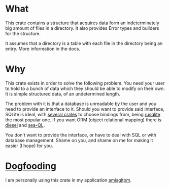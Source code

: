 # What

This crate contains a structure that acquires data form an indeterminately big
amount of files in a directory. It also provides Error types and builders for
the structure.

It assumes that a directory is a table with each file in the directory being an
entry. More information in the docs.

# Why

This crate exists in order to solve the following problem. You need your user
to hold to a bunch of data which they should be able to modify on their own. It
is simple structured data, of an undetermined length.

The problem with it is that a database is unreadable by the user and you need
to provide an interface to it. Should you want to provide said interface,
SQLite is ideal, with [several crates](https://lib.rs/search?q=sqlite) to
choose bindings from, being [rusqlite](https://lib.rs/crates/rusqlite) the most
popular one. If you want ORM (object relational mapping) there is
[diesel](https://diesel.rs) and [sea-QL](https://www.sea-ql.org/).

You don't want to provide the interface, or have to deal with SQL or with
database management. Shame on you, and shame on me for making it easier (I
hope) for you.

# [Dogfooding](https://en.wikipedia.org/wiki/Eating_your_own_dog_food)

I am personally using this crate in my application
[amisgitpm](https://github.com/david-soto-m/amisgitpm).
